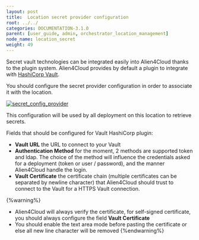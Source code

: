 ```yaml
---
layout: post
title:  Location secret provider configuration
root: ../../
categories: DOCUMENTATION-3.1.0
parent: [user_guide, admin, orchestrator_location_management]
node_name: location_secret
weight: 49
---
```


Secret vault technologies can be integrated easily into Alien4Cloud thanks to the plugin system. Alien4Cloud provides by default a plugin to integrate with [HashiCorp Vault](https://www.vaultproject.io/).

You should configure the secret provider configuration in order to associate it with the location.

[![secret_config_provider](../../images/3.1.0/user_guide/secret/secret_config_provider.png)](../../images/3.1.0/user_guide/secret/secret_config_provider.png)

This configuration will be used by all deployment on this location to retrieve secrets.

Fields that should be configured for Vault HashiCorp plugin:

- **Vault URL** the URL to connect to your Vault
- **Authentication Method** for the moment, 2 methods are supported token and ldap. The choice of the method will influence the credentials asked for a deployment (token or user / password), and the manner Alien4Cloud handle the login.
- **Vault Certificate** the certificate chain (multiple certificates can be separated by newline character) that Alien4Cloud should trust to connect to the Vault for a HTTPS Vault connection.

{%warning%}
- Alien4Cloud will always verify the certificate, for self-signed certificate, you should always configure the field **Vault Certificate**
- You should enable the text area mode before pasting the certificate or else all new line character will be removed
{%endwarning%}
